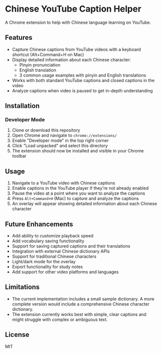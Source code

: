 # Chinese YouTube Caption Helper

A Chrome extension to help with Chinese language learning on YouTube.

## Features

- Capture Chinese captions from YouTube videos with a keyboard shortcut (Alt+Command+H on Mac)
- Display detailed information about each Chinese character:
  - Pinyin pronunciation
  - English translation
  - 3 common usage examples with pinyin and English translations
- Works with both standard YouTube captions and closed captions in the video
- Analyze captions when video is paused to get in-depth understanding

## Installation

### Developer Mode

1. Clone or download this repository
2. Open Chrome and navigate to `chrome://extensions/`
3. Enable "Developer mode" in the top right corner
4. Click "Load unpacked" and select this directory
5. The extension should now be installed and visible in your Chrome toolbar

## Usage

1. Navigate to a YouTube video with Chinese captions
2. Enable captions in the YouTube player if they're not already enabled
3. Pause the video at a point where you want to analyze the captions
4. Press `Alt+Command+H` (Mac) to capture and analyze the captions
5. An overlay will appear showing detailed information about each Chinese character

## Future Enhancements

- Add ability to customize playback speed
- Add vocabulary saving functionality
- Support for saving captured captions and their translations
- Integration with external Chinese dictionary APIs
- Support for traditional Chinese characters
- Light/dark mode for the overlay
- Export functionality for study notes
- Add support for other video platforms and languages

## Limitations

- The current implementation includes a small sample dictionary. A more complete version would include a comprehensive Chinese character dictionary.
- The extension currently works best with simple, clear captions and might struggle with complex or ambiguous text.

## License

MIT